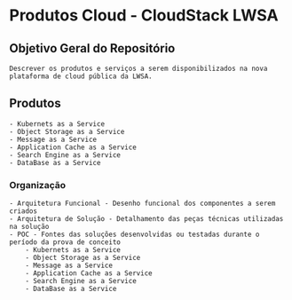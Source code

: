 # Produtos Cloud - CloudStack LWSA

## Objetivo Geral do Repositório
    Descrever os produtos e serviços a serem disponibilizados na nova plataforma de cloud pública da LWSA.

## Produtos
    - Kubernets as a Service
    - Object Storage as a Service
    - Message as a Service
    - Application Cache as a Service
    - Search Engine as a Service
    - DataBase as a Service

### Organização
    - Arquitetura Funcional - Desenho funcional dos componentes a serem criados
    - Arquitetura de Solução - Detalhamento das peças técnicas utilizadas na solução
    - POC - Fontes das soluções desenvolvidas ou testadas durante o período da prova de conceito
        - Kubernets as a Service
        - Object Storage as a Service
        - Message as a Service
        - Application Cache as a Service
        - Search Engine as a Service
        - DataBase as a Service
        
    